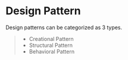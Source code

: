 # **Design Pattern**

Design patterns can be categorized as 3 types.
> - Creational Pattern
> - Structural Pattern
> - Behavioral Pattern